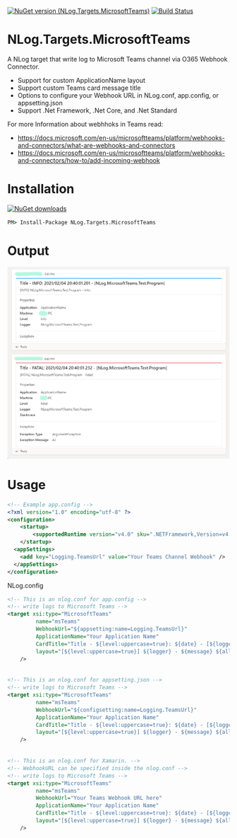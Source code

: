 
[![NuGet version (NLog.Targets.MicrosoftTeams)](https://img.shields.io/nuget/v/NLog.Targets.MicrosoftTeams.svg?style=flat)](https://www.nuget.org/packages/NLog.Targets.MicrosoftTeams)
[![Build Status](https://dev.azure.com/jedipi/NLog.Targets.MicrosoftTeams/_apis/build/status/jedipi.NLog.Targets.MicrosoftTeams?branchName=master)](https://dev.azure.com/jedipi/NLog.Targets.MicrosoftTeams/_build/latest?definitionId=1&branchName=master)

# NLog.Targets.MicrosoftTeams
A NLog target that write log to Microsoft Teams channel via O365 Webhook Connector.

- Support for custom ApplicationName layout
- Support custom Teams card message title
- Options to configure your Webhook URL in NLog.conf, app.config, or appsetting.json
- Support .Net Framework, .Net Core, and .Net Standard

For more Information about webhhoks in Teams read:
- https://docs.microsoft.com/en-us/microsoftteams/platform/webhooks-and-connectors/what-are-webhooks-and-connectors
- https://docs.microsoft.com/en-us/microsoftteams/platform/webhooks-and-connectors/how-to/add-incoming-webhook

# Installation 
[![NuGet downloads](https://img.shields.io/nuget/dt/NLog.Targets.MicrosoftTeams)](https://www.nuget.org/packages/NLog.Targets.MicrosoftTeams)

```cmd
PM> Install-Package NLog.Targets.MicrosoftTeams
```


# Output
![Example NLog.Targets.MicrosoftTeams output](image/output.png)

# Usage
```xml
<!-- Example app.config -->
<?xml version="1.0" encoding="utf-8" ?>
<configuration>
    <startup> 
        <supportedRuntime version="v4.0" sku=".NETFramework,Version=v4.7.2" />
    </startup>
  <appSettings>
    <add key="Logging.TeamsUrl" value="Your Teams Channel Webhook" />
  </appSettings>
</configuration>
```



NLog.config
```xml
<!-- This is an nlog.conf for app.config -->
<!-- write logs to Microsoft Teams -->
<target xsi:type="MicrosoftTeams" 
         name="msTeams" 
         WebhookUrl="${appsetting:name=Logging.TeamsUrl}"          
         ApplicationName="Your Application Name"
         CardTitle="Title - ${level:uppercase=true}: ${date} - [${logger}]"
         layout="[${level:uppercase=true}] ${logger} - ${message} ${all-event-properties}"
    />
```

```xml

<!-- This is an nlog.conf for appsetting.json -->
<!-- write logs to Microsoft Teams -->
<target xsi:type="MicrosoftTeams" 
         name="msTeams" 
         WebhookUrl="${configsetting:name=Logging.TeamsUrl}"          
         ApplicationName="Your Application Name"
         CardTitle="Title - ${level:uppercase=true}: ${date} - [${logger}]"
         layout="[${level:uppercase=true}] ${logger} - ${message} ${all-event-properties}"
    />
```

```xml

<!-- This is an nlog.conf for Xamarin. -->
<!-- WebhookURL can be specified inside the nlog.conf -->
<!-- write logs to Microsoft Teams -->
<target xsi:type="MicrosoftTeams" 
         name="msTeams" 
         WebhookUrl="Your Teams Webhook URL here"          
         ApplicationName="Your Application Name"
         CardTitle="Title - ${level:uppercase=true}: ${date} - [${logger}]"
         layout="[${level:uppercase=true}] ${logger} - ${message} ${all-event-properties}"
    />
```
